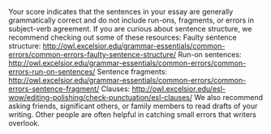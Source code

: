 Your score indicates that the sentences in your essay are generally grammatically correct and do not include run-ons, fragments, or errors in subject-verb agreement. If you are curious about sentence structure, we recommend checking out some of these resources:
Faulty sentence structure: http://owl.excelsior.edu/grammar-essentials/common-errors/common-errors-faulty-sentence-structure/
Run-on sentences: http://owl.excelsior.edu/grammar-essentials/common-errors/common-errors-run-on-sentences/
Sentence fragments: http://owl.excelsior.edu/grammar-essentials/common-errors/common-errors-sentence-fragment/
Clauses: http://owl.excelsior.edu/esl-wow/editing-polishing/check-punctuation/esl-clauses/ 
We also recommend asking friends, significant others, or family members to read drafts of your writing. Other people are often helpful in catching small errors that writers overlook.
